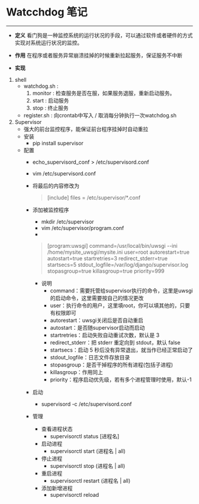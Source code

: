 # Watcchdog 笔记
----
 - **定义**
看门狗是一种监控系统的运行状况的手段，可以通过软件或者硬件的方式实现对系统运行状况的监控。   

 - **作用**
在程序或者服务异常崩溃挂掉的时候重新拉起服务，保证服务不中断   

 - **实现**
1. shell   
	- watchdog.sh : 
		1. monitor : 检查服务是否在服，如果服务退服，重新启动服务。
		2. start : 启动服务
		3. stop : 终止服务   
	- register.sh : 向crontab中写入 / 取消每分钟执行一次watchdog.sh   
2. Supervisor
	  - 强大的前台监控程序，能保证前台程序挂掉时自动重拉
	  - 安装
		  - pip install supervisor
	  - 配置
		  - echo_supervisord_conf > /etc/supervisord.conf
		  - vim /etc/supervisord.conf
		  - 将最后的内容修改为
			>  [include]
			 				 files = /etc/supervisor/*.conf

		- 添加被监控程序
			- mkdir /etc/supervisor
			- vim /etc/supervisor/program.conf
			- 
			> [program:uwsgi]
			> 					command=/usr/local/bin/uwsgi --ini /home/mysite_uwsgi/mysite.ini
			> 					user=root
			> 					autorestart=true
			> 					autostart=true
			> 					startretries=3
			> 					redirect_stderr=true
			> 					startsecs=5
			> 					stdout_logfile=/var/log/django/supervisor.log
			> 					stopasgroup=true
			> 					killasgroup=true
			> 					priority=999

			- 说明
				- command：需要托管给supervisor执行的命令，这里是uwsgi的启动命令，这里需要按自己的情况更改
				- user：执行命令的用户，这里填root，你可以填其他的，只要有权限即可
				- autorestart：uwsgi关闭后是否自动重启
				- autostart：是否随supervisor启动而启动
				- startretries：启动失败自动重试次数，默认是 3
				- redirect_stderr：把 stderr 重定向到 stdout，默认 false
				- startsecs：启动 5 秒后没有异常退出，就当作已经正常启动了
				- stdout_logfile：日志文件存放目录
				- stopasgroup：是否干掉程序的所有进程(包括子进程)
				- killasgroup：作用同上
				- priority：程序启动优先级，若有多个进程管理时使用，默认-1
		- 启动
			- supervisord -c /etc/supervisord.conf
		- 管理
			- 查看进程状态
				- supervisorctl status  [进程名]
			- 启动进程
				- supervisorctl start (进程名 | all)
			- 停止进程
				- supervisorctl stop (进程名 | all)
			- 重启进程
				- supervisorctl restart (进程名 | all)
			- 添加新增进程
				- supervisorctl reload

